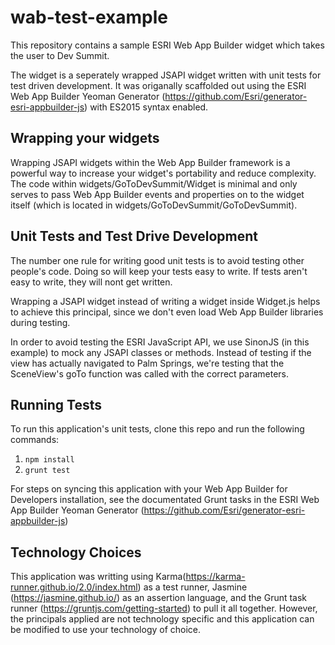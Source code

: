 # wab-test-example

This repository contains a sample ESRI Web App Builder widget which takes the user to Dev Summit.

The widget is a seperately wrapped JSAPI widget written with unit tests for test driven development.  It was origanally scaffolded out using the ESRI Web App Builder Yeoman Generator (https://github.com/Esri/generator-esri-appbuilder-js) with ES2015 syntax enabled.

## Wrapping your widgets

Wrapping JSAPI widgets within the Web App Builder framework is a powerful way to increase your widget's portability and reduce complexity. The code within widgets/GoToDevSummit/Widget is minimal and only serves to pass Web App Builder events and properties on to the widget itself (which is located in widgets/GoToDevSummit/GoToDevSummit).

## Unit Tests and Test Drive Development

The number one rule for writing good unit tests is to avoid testing other people's code.  Doing so will keep your tests easy to write. If tests aren't easy to write, they will nont get written.

Wrapping a JSAPI widget instead of writing a widget inside Widget.js helps to achieve this principal, since we don't even load Web App Builder libraries during testing.

In order to avoid testing the ESRI JavaScript API, we use SinonJS (in this example) to mock any JSAPI classes or methods.  Instead of testing if the view has actually navigated to Palm Springs, we're testing that the SceneView's goTo function was called with the correct parameters.  

## Running Tests

To run this application's unit tests, clone this repo and run the following commands:

1. `npm install`
2. `grunt test`

For steps on syncing this application with your Web App Builder for Developers installation, see the documentated Grunt tasks in the ESRI Web App Builder Yeoman Generator (https://github.com/Esri/generator-esri-appbuilder-js)

## Technology Choices


This application was writting using Karma(https://karma-runner.github.io/2.0/index.html) as a test runner, Jasmine (https://jasmine.github.io/) as an assertion language, and the Grunt task runner (https://gruntjs.com/getting-started) to pull it all together. However, the principals applied are not technology specific and this application can be modified to use your technology of choice.